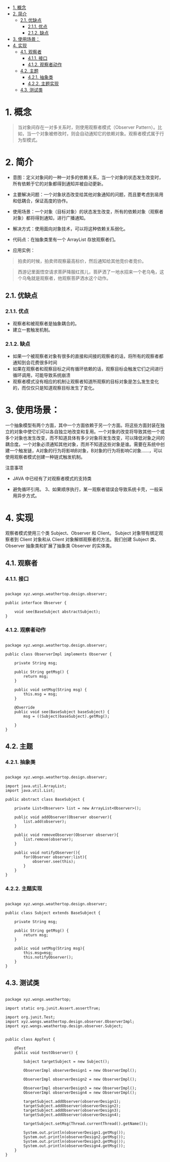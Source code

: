 <!-- TOC -->

- [1. 概念](#1-概念)
- [2. 简介](#2-简介)
    - [2.1. 优缺点](#21-优缺点)
        - [2.1.1. 优点](#211-优点)
        - [2.1.2. 缺点](#212-缺点)
- [3. 使用场景：](#3-使用场景)
- [4. 实现](#4-实现)
    - [4.1. 观察者](#41-观察者)
        - [4.1.1. 接口](#411-接口)
        - [4.1.2. 观察者动作](#412-观察者动作)
    - [4.2. 主题](#42-主题)
        - [4.2.1. 抽象类](#421-抽象类)
        - [4.2.2. 主题实现](#422-主题实现)
    - [4.3. 测试类](#43-测试类)

<!-- /TOC -->

# 1. 概念
> 当对象间存在一对多关系时，则使用观察者模式（Observer Pattern）。比如，当一个对象被修改时，则会自动通知它的依赖对象。观察者模式属于行为型模式。

# 2. 简介
- 意图：定义对象间的一种一对多的依赖关系，当一个对象的状态发生改变时，所有依赖于它的对象都得到通知并被自动更新。

- 主要解决问题：一个对象状态改变给其他对象通知的问题，而且要考虑到易用和低耦合，保证高度的协作。

- 使用场景：一个对象（目标对象）的状态发生改变，所有的依赖对象（观察者对象）都将得到通知，进行广播通知。

- 解决方式：使用面向对象技术，可以将这种依赖关系弱化。

- 代码点：在抽象类里有一个 ArrayList 存放观察者们。

- 应用实例： 
> 拍卖的时候，拍卖师观察最高标价，然后通知给其他竞价者竞价。
 
> 西游记里面悟空请求菩萨降服红孩儿，菩萨洒了一地水招来一个老乌龟，这个乌龟就是观察者，他观察菩萨洒水这个动作。

## 2.1. 优缺点

### 2.1.1. 优点

- 观察者和被观察者是抽象耦合的。 
- 建立一套触发机制。

### 2.1.2. 缺点

- 如果一个被观察者对象有很多的直接和间接的观察者的话，将所有的观察者都通知到会花费很多时间
- 如果在观察者和观察目标之间有循环依赖的话，观察目标会触发它们之间进行循环调用，可能导致系统崩溃
- 观察者模式没有相应的机制让观察者知道所观察的目标对象是怎么发生变化的，而仅仅只是知道观察目标发生了变化。

# 3. 使用场景：

一个抽象模型有两个方面，其中一个方面依赖于另一个方面。将这些方面封装在独立的对象中使它们可以各自独立地改变和复用。一个对象的改变将导致其他一个或多个对象也发生改变，而不知道具体有多少对象将发生改变，可以降低对象之间的耦合度。一个对象必须通知其他对象，而并不知道这些对象是谁。需要在系统中创建一个触发链，A对象的行为将影响B对象，B对象的行为将影响C对象……，可以使用观察者模式创建一种链式触发机制。

注意事项
-  JAVA 中已经有了对观察者模式的支持类

- 避免循环引用。 3、如果顺序执行，某一观察者错误会导致系统卡壳，一般采用异步方式。

# 4. 实现

观察者模式使用三个类 Subject、Observer 和 Client。
Subject 对象带有绑定观察者到 Client 对象和从 Client 对象解绑观察者的方法。我们创建 Subject 类、Observer 抽象类和扩展了抽象类 Observer 的实体类。

## 4.1. 观察者

### 4.1.1. 接口

~~~

package xyz.wongs.weathertop.design.observer;

public interface Observer {

    void see(BaseSubject abstractSubject);
}
~~~

### 4.1.2. 观察者动作

~~~

package xyz.wongs.weathertop.design.observer;

public class ObserverImpl implements Observer {

    private String msg;

    public String getMsg() {
        return msg;
    }

    public void setMsg(String msg) {
        this.msg = msg;
    }

    @Override
    public void see(BaseSubject baseSubject) {
        msg = ((Subject)baseSubject).getMsg();

    }
}

~~~


## 4.2. 主题

### 4.2.1. 抽象类

~~~

package xyz.wongs.weathertop.design.observer;

import java.util.ArrayList;
import java.util.List;

public abstract class BaseSubject {

    private List<Observer> list = new ArrayList<Observer>();

    public void addObserver(Observer observer){
        list.add(observer);
    }

    public void removeObserver(Observer observer){
        list.remove(observer);
    }

    public void notifyObserver(){
        for(Observer observer:list){
            observer.see(this);
        }
    }
}

~~~


### 4.2.2. 主题实现

~~~

package xyz.wongs.weathertop.design.observer;

public class Subject extends BaseSubject {

    private String msg;

    public String getMsg() {
        return msg;
    }

    public void setMsg(String msg){
        this.msg=msg;
        this.notifyObserver();
    }
}

~~~


## 4.3. 测试类

~~~

package xyz.wongs.weathertop;

import static org.junit.Assert.assertTrue;

import org.junit.Test;
import xyz.wongs.weathertop.design.observer.ObserverImpl;
import xyz.wongs.weathertop.design.observer.Subject;


public class AppTest {

    @Test
    public void testObserver() {

        Subject targetSubject = new Subject();

        ObserverImpl observerDesign1 = new ObserverImpl();

        ObserverImpl observerDesign2 = new ObserverImpl();

        ObserverImpl observerDesign3 = new ObserverImpl();
        ObserverImpl observerDesign4 = new ObserverImpl();

        targetSubject.addObserver(observerDesign1);
        targetSubject.addObserver(observerDesign2);
        targetSubject.addObserver(observerDesign3);
        targetSubject.addObserver(observerDesign4);

        targetSubject.setMsg(Thread.currentThread().getName());

        System.out.println(observerDesign1.getMsg());
        System.out.println(observerDesign2.getMsg());
        System.out.println(observerDesign3.getMsg());
        System.out.println(observerDesign4.getMsg());
    }
}


~~~